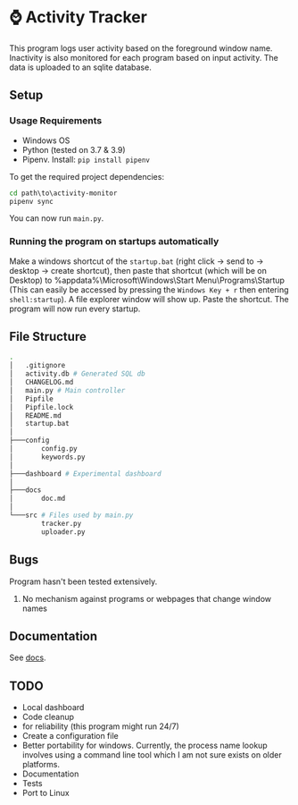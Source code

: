 # ⌚ Activity Tracker

This program logs user activity based on the foreground window name. 
Inactivity is also monitored for each program based on input activity. 
The data is uploaded to an sqlite database. 

## Setup

### Usage Requirements

- Windows OS
- Python (tested on 3.7 & 3.9) 
- Pipenv. Install: `pip install pipenv`

To get the required project dependencies:
```bat
cd path\to\activity-monitor
pipenv sync 
```
You can now run `main.py`.

### Running the program on startups automatically

Make a windows shortcut of the `startup.bat` (right
click -> send to -> desktop -> create shortcut), then paste that shortcut (which
will be on Desktop) to %appdata%\Microsoft\Windows\Start Menu\Programs\Startup
(This can easily be accessed by pressing the `Windows Key + r` then entering
`shell:startup`). A file explorer window will show up. Paste the shortcut. 
The program will now run every startup.

## File Structure 

```sh
.
│   .gitignore
│   activity.db # Generated SQL db
│   CHANGELOG.md
│   main.py # Main controller
│   Pipfile
│   Pipfile.lock
│   README.md
│   startup.bat
│
├───config
│       config.py
│       keywords.py
│
├───dashboard # Experimental dashboard
│
├───docs
│       doc.md
│
└───src # Files used by main.py 
        tracker.py
        uploader.py

```
## Bugs

Program hasn't been tested extensively.

1. No mechanism against programs or webpages that change window names

## Documentation

See [docs](./docs/). 

## TODO 
- Local dashboard
- Code cleanup 
 - for reliability (this program might run 24/7)
 - Create a configuration file
 - Better portability for windows. Currently, the process name lookup involves
      using a command line tool which I am not sure exists on older platforms. 
- Documentation
- Tests
- Port to Linux
